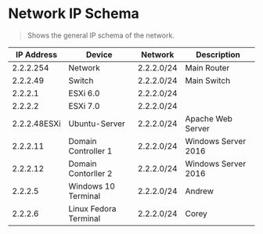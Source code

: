 # Network IP Schema

> Shows the general IP schema of the network.

| IP Address | Device | Network    | Description |
| ----------| ------- | ---------- | ----------- |
| 2.2.2.254 | Network | 2.2.2.0/24 | Main Router |
| 2.2.2.49  | Switch  | 2.2.2.0/24 | Main Switch |
| 2.2.2.1   | ESXi 6.0| 2.2.2.0/24 | |
| 2.2.2.2   | ESXi 7.0| 2.2.2.0/24 | |
| 2.2.2.48ESXi  | Ubuntu-Server  | 2.2.2.0/24 | Apache Web Server |
| 2.2.2.11  | Domain Controller 1    | 2.2.2.0/24 | Windows Server 2016|
| 2.2.2.12  | Domain Contorller 2    | 2.2.2.0/24 | Windows Server 2016|
| 2.2.2.5   | Windows 10 Terminal    | 2.2.2.0/24 | Andrew |
| 2.2.2.6   | Linux Fedora Terminal    | 2.2.2.0/24 | Corey |